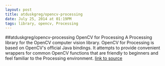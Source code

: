 ```yaml
---
layout: post
title: atduskgreg/opencv-processing
date: July 25, 2014 at 01:19PM
tags: library, opencv, Processing
---
```

##atduskgreg/opencv-processing
OpenCV for Processing
A Processing library for the OpenCV computer vision library.
OpenCV for Processing is based on OpenCV's official Java bindings. It attempts to provide convenient wrappers for common OpenCV functions that are friendly to beginners and feel familiar to the Processing environment.
[link to source](http://ift.tt/131mGlx) 
